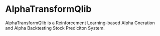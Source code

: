 # AlphaTransformQlib
AlphaTransformQlib is a Reinforcement Learning-based Alpha Gneration and Alpha Backtesting Stock Prediciton System.
